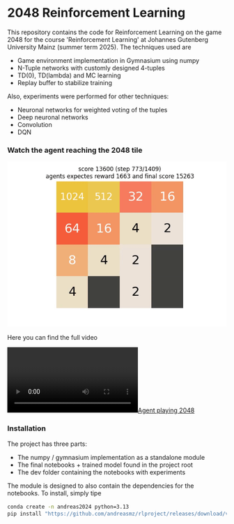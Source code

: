 # 2048 Reinforcement Learning

This repository contains the code for Reinforcement Learning on the game 2048 for the course 'Reinforcement Learning' at Johannes Gutenberg University Mainz (summer term 2025). The techniques used are
* Game environment implementation in Gymnasium using numpy
* N-Tuple networks with customly designed 4-tuples
* TD(0), TD(lambda) and MC learning
* Replay buffer to stabilize training

Also, experiments were performed for other techniques:
* Neuronal networks for weighted voting of the tuples
* Deep neuronal networks
* Convolution
* DQN

### Watch the agent reaching the 2048 tile

![Agent reaches tile 2048](media/n4-tuple_network_MC_avg_vote/n4_avg_MC_lambda_2048_score_27172_02.gif)

Here you can find the full video

[![Agent playing 2048](media/n4-tuple_network_MC_avg_vote/n4_avg_MC_lambda_2048_score_27172.mp4)](media/n4-tuple_network_MC_avg_vote/n4_avg_MC_lambda_2048_score_27172.mp4)


### Installation

The project has three parts:
* The numpy / gymnasium implementation as a standalone module
* The final notebooks + trained model found in the project root
* The dev folder containing the notebooks with experiments

The module is designed to also contain the dependencies for the notebooks. To install, simply tipe

```bash
conda create -n andreas2024 python=3.13
pip install "https://github.com/andreasmz/rlproject/releases/download/v1.0.0/andreas2048-1.0.0-py3-none-any.whl" --upgrade
```